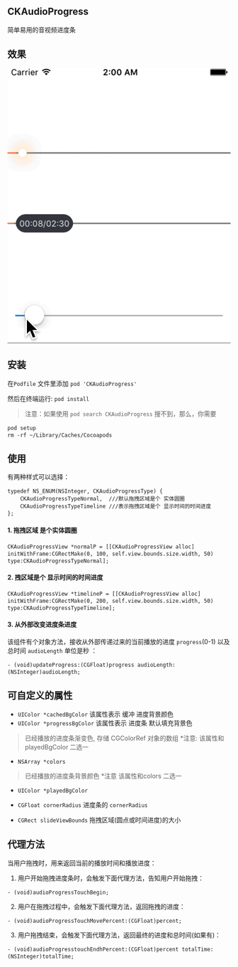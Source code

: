 ## CKAudioProgress
简单易用的音视频进度条

## 效果
![音视频进度条](https://github.com/GuoZhiQiang/CKAudioProgress/blob/master/CKAudioProgress/Images/audioprogress.gif)

## 安装

在`Podfile` 文件里添加 `pod 'CKAudioProgress'`

然后在终端运行: `pod install`

>注意：如果使用 `pod search CKAudioProgress` 搜不到，那么，你需要

 ```
 pod setup
 rm -rf ~/Library/Caches/Cocoapods
 ```
 
## 使用

有两种样式可以选择：
```
typedef NS_ENUM(NSInteger, CKAudioProgressType) {
    CKAudioProgressTypeNormal,  ///默认拖拽区域是个 实体圆圈
    CKAudioProgressTypeTimeline ///表示拖拽区域是个 显示时间的时间进度
};
```

#### 1. 拖拽区域 是个实体圆圈
```
CKAudioProgressView *normalP = [[CKAudioProgressView alloc] initWithFrame:CGRectMake(0, 100, self.view.bounds.size.width, 50) type:CKAudioProgressTypeNormal];
```

#### 2. 拽区域是个 显示时间的时间进度

```
CKAudioProgressView *timelineP = [[CKAudioProgressView alloc] initWithFrame:CGRectMake(0, 200, self.view.bounds.size.width, 50) type:CKAudioProgressTypeTimeline];
```

#### 3. 从外部改变进度条进度

该组件有个对象方法，接收从外部传递过来的当前播放的进度 `progress`(0-1) 以及总时间 `audioLength` 单位是秒 ：
```
- (void)updateProgress:(CGFloat)progress audioLength:(NSInteger)audioLength;
```

## 可自定义的属性

- `UIColor *cachedBgColor` 该属性表示 缓冲 进度背景颜色
- `UIColor *progressBgColor` 该属性表示 进度条 默认填充背景色

>已经播放的进度条渐变色, 存储 CGColorRef 对象的数组 *注意: 该属性和 playedBgColor 二选一
- `NSArray *colors`

>已经播放的进度条背景颜色 *注意 该属性和colors 二选一
- `UIColor *playedBgColor`

- `CGFloat cornerRadius` 进度条的 `cornerRadius`
- `CGRect slideViewBounds` 拖拽区域(圆点或时间进度)的大小

## 代理方法
当用户拖拽时，用来返回当前的播放时间和播放进度：

1. 用户开始拖拽进度条时，会触发下面代理方法，告知用户开始拖拽： 
```
- (void)audioProgressTouchBegin;
```

2. 用户在拖拽过程中，会触发下面代理方法，返回拖拽的进度：
```
- (void)audioProgressTouchMovePercent:(CGFloat)percent;
```

3. 用户拖拽结束，会触发下面代理方法，返回最终的进度和总时间(如果有)：
```
- (void)audioProgresstouchEndhPercent:(CGFloat)percent totalTime:(NSInteger)totalTime;
```

